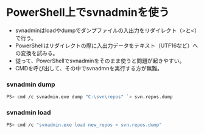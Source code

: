 ﻿# PowerShell上でsvnadminを使う

- svnadminはloadやdumpでダンプファイルの入出力をリダイレクト（>と<）で行う。
- PowerShellはリダイレクトの際に入出力データをテキスト（UTF16など）への変換を試みる。
- 従って、PowerShellでsvnadminをそのまま使うと問題が起きやすい。
- CMDを呼び出して、その中でsvnadmnを実行する方が無難。

### svnadmin dump

```bash
PS> cmd /c svnadmin.exe dump "C:\svn\repos" `> svn.repos.dump
```

### svnadmin load

```bash
PS> cmd /c "svnadmin.exe load new_repos < svn.repos.dump"
```
